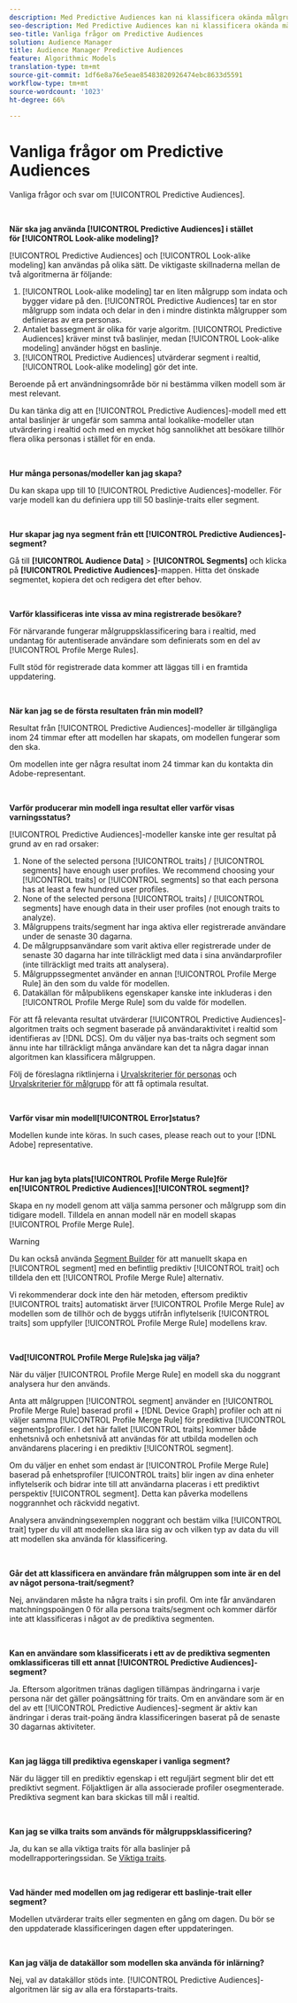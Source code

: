 ```yaml
---
description: Med Predictive Audiences kan ni klassificera okända målgrupper i distinkta personas i realtid med datavetenskap.
seo-description: Med Predictive Audiences kan ni klassificera okända målgrupper i distinkta personas i realtid med datavetenskap.
seo-title: Vanliga frågor om Predictive Audiences
solution: Audience Manager
title: Audience Manager Predictive Audiences
feature: Algorithmic Models
translation-type: tm+mt
source-git-commit: 1df6e8a76e5eae85483820926474ebc8633d5591
workflow-type: tm+mt
source-wordcount: '1023'
ht-degree: 66%

---
```



# Vanliga frågor om Predictive Audiences

Vanliga frågor och svar om [!UICONTROL Predictive Audiences].

 

**När ska jag använda [!UICONTROL Predictive Audiences] i stället för [!UICONTROL Look-alike modeling]?**

[!UICONTROL Predictive Audiences] och [!UICONTROL Look-alike modeling] kan användas på olika sätt. De viktigaste skillnaderna mellan de två algoritmerna är följande:

1. [!UICONTROL Look-alike modeling] tar en liten målgrupp som indata och bygger vidare på den. [!UICONTROL Predictive Audiences] tar en stor målgrupp som indata och delar in den i mindre distinkta målgrupper som definieras av era personas.
1. Antalet bassegment är olika för varje algoritm. [!UICONTROL Predictive Audiences] kräver minst två baslinjer, medan [!UICONTROL Look-alike modeling] använder högst en baslinje.
1. [!UICONTROL Predictive Audiences] utvärderar segment i realtid, [!UICONTROL Look-alike modeling] gör det inte.

Beroende på ert användningsområde bör ni bestämma vilken modell som är mest relevant.

Du kan tänka dig att en [!UICONTROL Predictive Audiences]-modell med ett antal baslinjer är ungefär som samma antal lookalike-modeller utan utvärdering i realtid och med en mycket hög sannolikhet att besökare tillhör flera olika personas i stället för en enda.

 

**Hur många personas/modeller kan jag skapa?**

Du kan skapa upp till 10 [!UICONTROL Predictive Audiences]-modeller. För varje modell kan du definiera upp till 50 baslinje-traits eller segment.

 

**Hur skapar jag nya segment från ett [!UICONTROL Predictive Audiences]-segment?**

Gå till **[!UICONTROL Audience Data]** > **[!UICONTROL Segments]** och klicka på **[!UICONTROL Predictive Audiences]**-mappen. Hitta det önskade segmentet, kopiera det och redigera det efter behov.

 

**Varför klassificeras inte vissa av mina registrerade besökare?**

För närvarande fungerar målgruppsklassificering bara i realtid, med undantag för autentiserade användare som definierats som en del av [!UICONTROL Profile Merge Rules].

Fullt stöd för registrerade data kommer att läggas till i en framtida uppdatering.

 

**När kan jag se de första resultaten från min modell?**

Resultat från [!UICONTROL Predictive Audiences]-modeller är tillgängliga inom 24 timmar efter att modellen har skapats, om modellen fungerar som den ska.

Om modellen inte ger några resultat inom 24 timmar kan du kontakta din Adobe-representant.

 

**Varför producerar min modell inga resultat eller varför visas varningsstatus?**

[!UICONTROL Predictive Audiences]-modeller kanske inte ger resultat på grund av en rad orsaker:

1. None of the selected persona [!UICONTROL traits] / [!UICONTROL segments] have enough user profiles. We recommend choosing your [!UICONTROL traits] or [!UICONTROL segments] so that each persona has at least a few hundred user profiles.
1. None of the selected persona [!UICONTROL traits] / [!UICONTROL segments] have enough data in their user profiles (not enough traits to analyze).
1. Målgruppens traits/segment har inga aktiva eller registrerade användare under de senaste 30 dagarna.
1. De målgruppsanvändare som varit aktiva eller registrerade under de senaste 30 dagarna har inte tillräckligt med data i sina användarprofiler (inte tillräckligt med traits att analysera).
1. Målgruppssegmentet använder en annan [!UICONTROL Profile Merge Rule] än den som du valde för modellen.
1. Datakällan för målpublikens egenskaper kanske inte inkluderas i den [!UICONTROL Profile Merge Rule] som du valde för modellen.

För att få relevanta resultat utvärderar [!UICONTROL Predictive Audiences]-algoritmen traits och segment baserade på användaraktivitet i realtid som identifieras av [!DNL DCS]. Om du väljer nya bas-traits och segment som ännu inte har tillräckligt många användare kan det ta några dagar innan algoritmen kan klassificera målgruppen.

Följ de föreslagna riktlinjerna i [Urvalskriterier för personas](../features/algorithmic-models/predictive-audiences.md#selection-personas) och [Urvalskriterier för målgrupp](../features/algorithmic-models/predictive-audiences.md#selection-audience) för att få optimala resultat.

 

**Varför visar min modell[!UICONTROL Error]status?**

Modellen kunde inte köras. In such cases, please reach out to your [!DNL Adobe] representative.

 

**Hur kan jag byta plats[!UICONTROL Profile Merge Rule]för en[!UICONTROL Predictive Audiences][!UICONTROL segment]?**

Skapa en ny modell genom att välja samma personer och målgrupp som din tidigare modell. Tilldela en annan modell när en modell skapas [!UICONTROL Profile Merge Rule].

>[!WARNING]
> Du kan också använda [Segment Builder](../features/segments/segment-builder.md) för att manuellt skapa en [!UICONTROL segment] med en befintlig prediktiv [!UICONTROL trait] och tilldela den ett [!UICONTROL Profile Merge Rule] alternativ.
> 
> Vi rekommenderar dock inte den här metoden, eftersom prediktiv [!UICONTROL traits] automatiskt ärver [!UICONTROL Profile Merge Rule] av modellen som de tillhör och de byggs utifrån inflytelserik [!UICONTROL traits] som uppfyller [!UICONTROL Profile Merge Rule] modellens krav.

 

**Vad[!UICONTROL Profile Merge Rule]ska jag välja?**

När du väljer [!UICONTROL Profile Merge Rule] en modell ska du noggrant analysera hur den används.

Anta att målgruppen [!UICONTROL segment] använder en [!UICONTROL Profile Merge Rule] baserad profil + [!DNL Device Graph] profiler och att ni väljer samma [!UICONTROL Profile Merge Rule] för prediktiva [!UICONTROL segments]profiler. I det här fallet [!UICONTROL traits] kommer både enhetsnivå och enhetsnivå att användas för att utbilda modellen och användarens placering i en prediktiv [!UICONTROL segment].

Om du väljer en enhet som endast är [!UICONTROL Profile Merge Rule] baserad på enhetsprofiler [!UICONTROL traits] blir ingen av dina enheter inflytelserik och bidrar inte till att användarna placeras i ett prediktivt perspektiv [!UICONTROL segment]. Detta kan påverka modellens noggrannhet och räckvidd negativt.

Analysera användningsexemplen noggrant och bestäm vilka [!UICONTROL trait] typer du vill att modellen ska lära sig av och vilken typ av data du vill att modellen ska använda för klassificering.

 

**Går det att klassificera en användare från målgruppen som inte är en del av något persona-trait/segment?**

Nej, användaren måste ha några traits i sin profil. Om inte får användaren matchningspoängen 0 för alla persona traits/segment och kommer därför inte att klassificeras i något av de prediktiva segmenten.

 

**Kan en användare som klassificerats i ett av de prediktiva segmenten omklassificeras till ett annat [!UICONTROL Predictive Audiences]-segment?**

Ja. Eftersom algoritmen tränas dagligen tillämpas ändringarna i varje persona när det gäller poängsättning för traits. Om en användare som är en del av ett [!UICONTROL Predictive Audiences]-segment är aktiv kan ändringar i deras trait-poäng ändra klassificeringen baserat på de senaste 30 dagarnas aktiviteter.

 

**Kan jag lägga till prediktiva egenskaper i vanliga segment?**

När du lägger till en prediktiv egenskap i ett reguljärt segment blir det ett prediktivt segment. Följaktligen är alla associerade profiler osegmenterade. Prediktiva segment kan bara skickas till mål i realtid.

 

**Kan jag se vilka traits som används för målgruppsklassificering?**

Ja, du kan se alla viktiga traits för alla baslinjer på modellrapporteringssidan. Se [Viktiga traits](../features/algorithmic-models/predictive-audiences-reporting.md#influential-traits).

 

**Vad händer med modellen om jag redigerar ett baslinje-trait eller segment?**

Modellen utvärderar traits eller segmenten en gång om dagen. Du bör se den uppdaterade klassificeringen dagen efter uppdateringen.

 

**Kan jag välja de datakällor som modellen ska använda för inlärning?**

Nej, val av datakällor stöds inte. [!UICONTROL Predictive Audiences]-algoritmen lär sig av alla era förstaparts-traits.